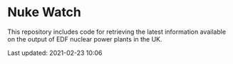# Nuke Watch

This repository includes code for retrieving the latest information available on the output of EDF nuclear power plants in the UK.

Last updated: 2021-02-23 10:06